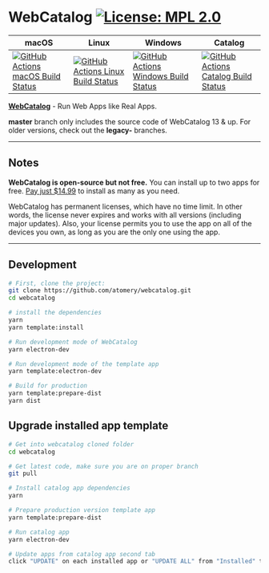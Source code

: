 # WebCatalog [![License: MPL 2.0](https://img.shields.io/badge/License-MPL%202.0-brightgreen.svg)](LICENSE)

|macOS|Linux|Windows|Catalog|
|---|---|---|---|
|[![GitHub Actions macOS Build Status](https://github.com/atomery/webcatalog/workflows/macOS/badge.svg)](https://github.com/atomery/webcatalog/actions?query=workflow%3AmacOS)|[![GitHub Actions Linux Build Status](https://github.com/atomery/webcatalog/workflows/Linux/badge.svg)](https://github.com/atomery/webcatalog/actions?query=workflow%3ALinux)|[![GitHub Actions Windows Build Status](https://github.com/atomery/webcatalog/workflows/Windows/badge.svg)](https://github.com/atomery/webcatalog/actions?query=workflow%3AWindows)|[![GitHub Actions Catalog Build Status](https://github.com/atomery/webcatalog/workflows/Catalog/badge.svg)](https://github.com/atomery/webcatalog/actions?query=workflow%3ACatalog)|


**[WebCatalog](https://webcatalogapp.com)** - Run Web Apps like Real Apps.

**master** branch only includes the source code of WebCatalog 13 & up. For older versions, check out the **legacy-** branches.

---

## Notes
**WebCatalog is open-source but not free.** You can install up to two apps for free. [Pay just $14.99](https://webcatalog.onfastspring.com/webcatalog-lite) to install as many as you need.

WebCatalog has permanent licenses, which have no time limit. In other words, the license never expires and works with all versions (including major updates). Also, your license permits you to use the app on all of the devices you own, as long as you are the only one using the app.

---

## Development
```bash
# First, clone the project:
git clone https://github.com/atomery/webcatalog.git
cd webcatalog

# install the dependencies
yarn
yarn template:install

# Run development mode of WebCatalog
yarn electron-dev

# Run development mode of the template app
yarn template:electron-dev

# Build for production
yarn template:prepare-dist
yarn dist
```

## Upgrade installed app template
```bash
# Get into webcatalog cloned folder
cd webcatalog

# Get latest code, make sure you are on proper branch
git pull

# Install catalog app dependencies
yarn

# Prepare production version template app
yarn template:prepare-dist

# Run catalog app
yarn electron-dev

# Update apps from catalog app second tab
click "UPDATE" on each installed app or "UPDATE ALL" from "Installed" tab
```